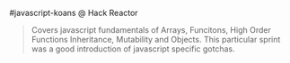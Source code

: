 #javascript-koans @ Hack Reactor
> Covers javascript fundamentals of Arrays, Funcitons, High Order Functions
> Inheritance, Mutability and Objects. This particular sprint was a good
> introduction of javascript specific gotchas.
